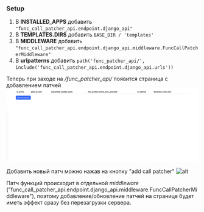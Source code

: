 ### Setup

1. В **INSTALLED_APPS** добавить `"func_call_patcher_api.endpoint.django_api"`
2. В **TEMPLATES.DIRS** добавить `BASE_DIR / 'templates'`
3. В **MIDDLEWARE** добавить `"func_call_patcher_api.endpoint.django_api.middleware.FuncCallPatcherMiddleware"`
4. В **urlpatterns** добавить `path('func_patcher_api/', include('func_call_patcher_api.endpoint.django_api.urls'))`

Теперь при заходе на _/func_patcher_api/_ появится страница с добавлением патчей
![alt](/readme_assets/django_api/start_page.png)

Добавить новый патч можно нажав на кнопку "add call patcher"
![alt](/readme_assets/django_api/func_call_patcher_api.gif)

Патч функций происходит в отдельной _middleware_ ("func_call_patcher_api.endpoint.django_api.middleware.FuncCallPatcherMiddleware"), поэтому добавление/обновление патчей на странице будет иметь эффект сразу без перезагрузки сервера.
